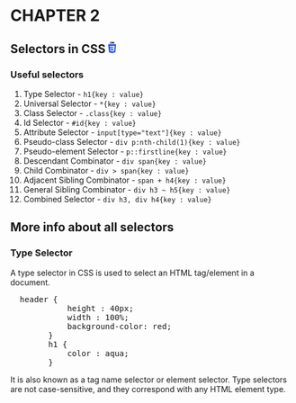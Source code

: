# CHAPTER 2
## Selectors in CSS <img src="https://github.com/Ninja-Vikash/Assets/blob/main/Asset%20Icon/cssLogo.png" height="20px">

### Useful selectors

1. Type Selector - `h1{key : value}`
2. Universal Selector - `*{key : value}`
3. Class Selector - `.class{key : value}`
4. Id Selector - `#id{key : value}`
5. Attribute Selector - `input[type="text"]{key : value}`
6. Pseudo-class Selector - `div p:nth-child(1){key : value}`
7. Pseudo-element Selector - `p::firstline{key : value}`
8. Descendant Combinator - `div span{key : value}`
9. Child Combinator - `div > span{key : value}`
10. Adjacent Sibling Combinator - `span + h4{key : value}`
11. General Sibling Combinator - `div h3 ~ h5{key : value}`
12. Combined Selector - `div h3, div h4{key : value}`

## More info about all selectors
### Type Selector
A type selector in CSS is used to select an HTML tag/element in a document.
<pre>
  header {
            height : 40px;
            width : 100%;
            background-color: red;
        }
        h1 {
            color : aqua;
        }
</pre>
It is also known as a tag name selector or element selector. Type selectors are not case-sensitive, and they correspond with any HTML element type.
